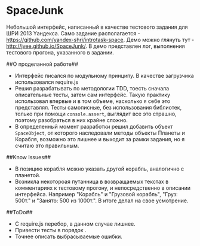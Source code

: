 SpaceJunk
=========

Небольшой интерфейс, написанный в качестве тестового задания для ШPИ 2013 Yандекса. Само задание располагается - <https://github.com/yandex-shri/introtask-space>. Демо можно глянуть тут - <http://jvee.github.io/SpaceJunk/>. В демо представлен лог, выполнения тестового прогона, указанного в задании.

##О проделанной работе##

- Интерфейс писался по модульному принципу. В качестве загрузчика использовался require.js
- Решил разрабатывать по методологии TDD, тоесть сначала описательные тесты, затем сам интерфейс. Такую практику использовал впервые и в том объеме, насколько я себе это представлял. Тесты самописные, без использования библиотек, только при помощи `console.assert`, выглядит все это страшно, поэтому разобраться в них крайне сложно.
- В определенный момент разработки решил добавить объект `SpaceObject`, от которого наследовали методы объекты Планеты и Корабля, возможно это лишнее и выходит за рамки задания, но я считаю это правильным.

##Know Issues##

- В позицию корабля можно указать другой корабль, аналогично с планетой.
- Возникла некотороая путанница в возвращаемых текстах в комментариях к тестовому прогону, и непосредственно в описании интерфейса. Например "Корабль" и "Грузовой корабль", "Груз: 500т." и "Занято: 500 из 1000т.". В итоге делал на свое усмотрение.


##ToDo##

- С require.js перебор, в данном случае лишнее.
- Привести тесты в порядок .
- Точнее описать выбрасываемые ошибки.

